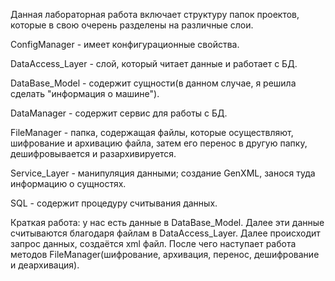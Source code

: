 Данная лабораторная работа включает структуру папок проектов, которые в свою очерень разделены на различные слои. 

ConfigManager - имеет конфигурационные свойства.

DataAccess_Layer - слой, который читает данные и работает с БД.

DataBase_Model - содержит сущности(в данном случае, я решила сделать "информация о машине").

DataManager - содержит сервис для работы с БД.

FileManager - папка, содержащая файлы, которые осуществляют, шифрование и архивацию файла, затем его перенос в другую папку, дешифровывается и разархивируется.

Service_Layer - манипуляция данными; создание GenXML, занося туда информацию о сущностях.

SQL - содержит процедуру считывания данных.

Краткая работа: у нас есть данные в DataBase_Model. Далее эти данные считываются благодаря файлам в DataAccess_Layer. Далее происходит запрос данных, создаётся xml файл. После чего наступает работа методов FileManager(шифрование, архивация, перенос, дешифрование и деархивация).

